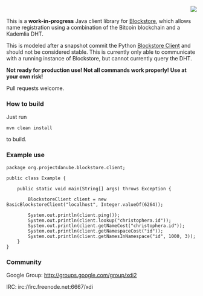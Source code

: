 <a href="http://projectdanube.org/" target="_blank"><img src="http://projectdanube.github.com/xdi2/images/projectdanube_logo.png" align="right"></a>
<br>

This is a **work-in-progress** Java client library for [Blockstore](https://github.com/blockstack/blockstore/),
which allows name registration using a combination of the Bitcoin blockchain and a Kademlia DHT.

This is modeled after a snapshot commit the Python [Blockstore Client](https://github.com/blockstack/blockstore-client) and should not be considered stable. This is currently only able to communicate with
a running instance of Blockstore, but cannot currently query the DHT.

**Not ready for production use! Not all commands work properly! Use at your own risk!**

Pull requests welcome.

### How to build

Just run

    mvn clean install

to build.

### Example use

	package org.projectdanube.blockstore.client;
	
	public class Example {
	
		public static void main(String[] args) throws Exception {
	
			BlockstoreClient client = new BasicBlockstoreClient("localhost", Integer.valueOf(6264));
	
			System.out.println(client.ping());
			System.out.println(client.lookup("christophera.id"));
			System.out.println(client.getNameCost("christophera.id"));
			System.out.println(client.getNamespaceCost("id"));
			System.out.println(client.getNamesInNamespace("id", 1000, 3));
		}
	}

### Community

Google Group: http://groups.google.com/group/xdi2

IRC: irc://irc.freenode.net:6667/xdi
